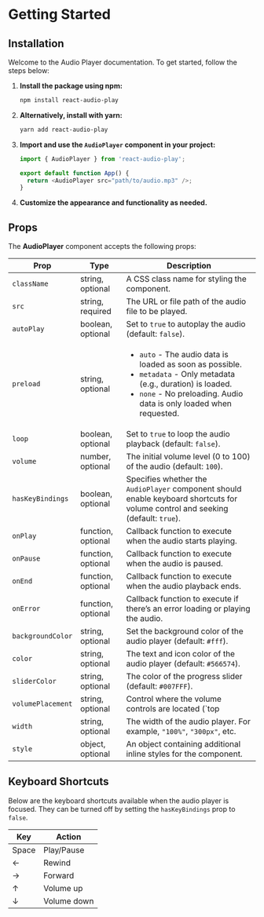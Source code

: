 # Getting Started

## Installation

Welcome to the Audio Player documentation. To get started, follow the steps below:

1. **Install the package using npm:**

    ```bash
    npm install react-audio-play
    ```

2. **Alternatively, install with yarn:**

    ```bash
    yarn add react-audio-play
    ```

3. **Import and use the `AudioPlayer` component in your project:**

    ```js
    import { AudioPlayer } from 'react-audio-play';

    export default function App() {
      return <AudioPlayer src="path/to/audio.mp3" />;
    }
    ```

4. **Customize the appearance and functionality as needed.**

## Props

The **AudioPlayer** component accepts the following props:

| Prop            | Type                 | Description                                                                                   |
| --------------- | -------------------- | --------------------------------------------------------------------------------------------- |
| `className`     | string, optional     | A CSS class name for styling the component.                                                   |
| `src`           | string, required     | The URL or file path of the audio file to be played.                                           |
| `autoPlay`      | boolean, optional    | Set to `true` to autoplay the audio (default: `false`).                                        |
| `preload`       | string, optional     | <ul><li>`auto` - The audio data is loaded as soon as possible.</li> <li>`metadata` - Only metadata (e.g., duration) is loaded.</li> <li>`none` - No preloading. Audio data is only loaded when requested.</li></ul> |
| `loop`          | boolean, optional    | Set to `true` to loop the audio playback (default: `false`).                                   |
| `volume`        | number, optional     | The initial volume level (0 to 100) of the audio (default: `100`).                             |
| `hasKeyBindings`| boolean, optional    | Specifies whether the `AudioPlayer` component should enable keyboard shortcuts for volume control and seeking (default: `true`). |
| `onPlay`        | function, optional   | Callback function to execute when the audio starts playing.                                    |
| `onPause`       | function, optional   | Callback function to execute when the audio is paused.                                         |
| `onEnd`         | function, optional   | Callback function to execute when the audio playback ends.                                     |
| `onError`       | function, optional   | Callback function to execute if there’s an error loading or playing the audio.                 |
| `backgroundColor`| string, optional    | Set the background color of the audio player (default: `#fff`).                                |
| `color`         | string, optional     | The text and icon color of the audio player (default: `#566574`).                              |
| `sliderColor`   | string, optional     | The color of the progress slider (default: `#007FFF`).                                         |
| `volumePlacement`| string, optional    | Control where the volume controls are located (`top | bottom`) (default: `top`).            |
| `width`         | string, optional     | The width of the audio player. For example, `"100%"`, `"300px"`, etc.                          |
| `style`         | object, optional     | An object containing additional inline styles for the component.                               |

## Keyboard Shortcuts

Below are the keyboard shortcuts available when the audio player is focused. They can be turned off by setting the `hasKeyBindings` prop to `false`.

| Key   | Action        |
| ----- | ------------- |
| Space | Play/Pause    |
| ←     | Rewind        |
| →     | Forward       |
| ↑     | Volume up     |
| ↓     | Volume down   |


